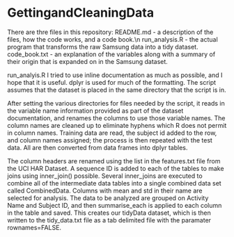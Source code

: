 # GettingandCleaningData

There are thre files in this repository:
  README.md - a description of the files, how the code works, and a code book.\n
  run_analysis.R - the actual program that transforms the raw Samsung data into a tidy dataset.
  code_book.txt - an explanation of the variables along with a summary of their origin that is expanded on in the Samsung
                  dataset.
                  
run_analyis.R
  I tried to use inline documentation as much as possible, and I hope that it is useful.  dplyr is used for much
  of the formatting.  The script assumes that the dataset is placed in the same directory that the script is in.
  
  After setting the various directories for files needed by the script, it reads in the variable name information
  provided as part of the dataset documentation, and renames the columns to use those variable names.  The column
  names are cleaned up to eliminate hyphens which R does not permit in column names.  Training data are read, the
  subject id added to the row, and column names assigned; the process is then repeated with the test data.  All are
  then converted from data frames into dplyr tables.
  
  The column headers are renamed using the list in the features.txt file from the UCI HAR Dataset.  A sequence ID is
  added to each of the tables to make joins using inner_join() possible.  Several inner_joins are executed to combine
  all of the intermediate data tables into a single combined data set called CombinedData.  Columns with mean and std
  in their name are selected for analysis.  The data to be analyzed are grouped on Activity Name and Subject ID, and then
  summarise_each is applied to each column in the table and saved.  This creates our tidyData dataset, which is then
  written to the tidy_data.txt file as a tab delimited file with the paramater rownames=FALSE.
  
  

